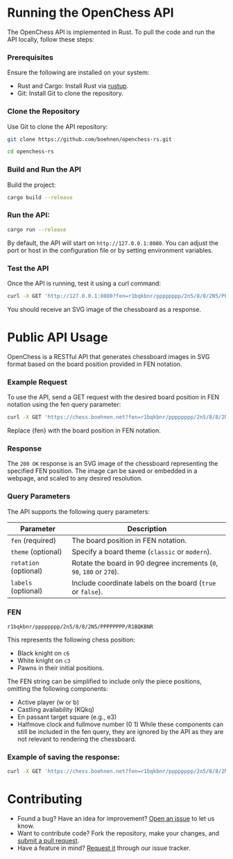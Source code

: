 # Running the OpenChess API
The OpenChess API is implemented in Rust. To pull the code and run the API locally, follow these steps:

### Prerequisites
Ensure the following are installed on your system:
- Rust and Cargo: Install Rust via [rustup](https://rustup.rs/).
- Git: Install Git to clone the repository.

### Clone the Repository
Use Git to clone the API repository:
``` bash
git clone https://github.com/boehnen/openchess-rs.git
```
``` bash
cd openchess-rs
```

### Build and Run the API
Build the project: 
``` bash
cargo build --release
```

### Run the API:
``` bash
cargo run --release
```
By default, the API will start on `http://127.0.0.1:8080`. You can adjust the port or host in the configuration file or by setting environment variables.

### Test the API
Once the API is running, test it using a curl command:
``` bash
curl -X GET 'http://127.0.0.1:8080?fen=r1bqkbnr/pppppppp/2n5/8/8/2N5/PPPPPPPP/R1BQKBNR'
```
You should receive an SVG image of the chessboard as a response.

# Public API Usage
OpenChess is a RESTful API that generates chessboard images in SVG format based on the board position provided in FEN notation.

### Example Request
To use the API, send a GET request with the desired board position in FEN notation using the fen query parameter:
``` bash
curl -X GET 'https://chess.boehnen.net?fen=r1bqkbnr/pppppppp/2n5/8/8/2N5/PPPPPPPP/R1BQKBNR'
```
Replace {fen} with the board position in FEN notation.

### Response
The `200 OK` response is an SVG image of the chessboard representing the specified FEN position. The image can be saved or embedded in a webpage, and scaled to any desired resolution.

### Query Parameters
The API supports the following query parameters:

| Parameter | Description |
|-----------|-------------|
|`fen` (required) | The board position in FEN notation. |
| `theme` (optional) | Specify a board theme (`classic` or `modern`). |
| `rotation` (optional) | Rotate the board in 90 degree increments (`0`, `90`, `180` or `270`). |
| `labels` (optional) | Include coordinate labels on the board (`true` or `false`). |

### FEN
```
r1bqkbnr/pppppppp/2n5/8/8/2N5/PPPPPPPP/R1BQKBNR
```
This represents the following chess position:
- Black knight on `c6`
- White knight on `c3`
- Pawns in their initial positions.

The FEN string can be simplified to include only the piece positions, omitting the following components:
- Active player (w or b)
- Castling availability (KQkq)
- En passant target square (e.g., e3)
- Halfmove clock and fullmove number (0 1)
While these components can still be included in the fen query, they are ignored by the API as they are not relevant to rendering the chessboard.

### Example of saving the response:
``` bash
curl -X GET 'https://chess.boehnen.net?fen=r1bqkbnr/pppppppp/2n5/8/8/2N5/PPPPPPPP/R1BQKBNR' -o board.svg
```

# Contributing
- Found a bug? Have an idea for improvement? [Open an issue](https://github.com/boehnen/openchess-rs/issues) to let us know.
- Want to contribute code? Fork the repository, make your changes, and [submit a pull request](https://github.com/boehnen/openchess-rs/pulls).
- Have a feature in mind? [Request it](https://github.com/boehnen/openchess-rs/issues) through our issue tracker.
